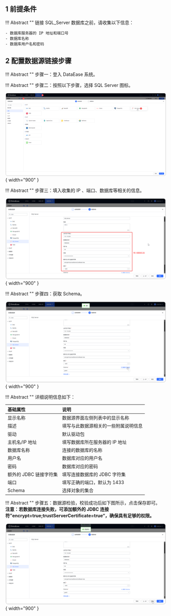 ## 1 前提条件

!!! Abstract ""
    链接 SQL_Server 数据库之前，请收集以下信息：

    - 数据库服务器的 IP 地址和端口号
    - 数据库名称
    - 数据库用户名和密码

## 2 配置数据源链接步骤

!!! Abstract ""
    步骤一：登入 DataEase 系统。

!!! Abstract ""
    步骤二：按照以下步骤，选择 SQL Server 图标。

![SQL Server](../../img/datasource_configuration/选择SQLServer.png){ width="900" }

!!! Abstract ""
    步骤三：填入收集的 IP 、端口、数据库等相关的信息。

![SQLServer链接信息](../../img/datasource_configuration/SQLServer链接信息.png){ width="900" }

!!! Abstract ""
    步骤四：获取 Schema。

![SQLServer获取Schema](../../img/datasource_configuration/SQLServer获取schema.png){ width="900" }

!!! Abstract ""
    详细说明信息如下：

| 基础属性             | 说明                 |
|:-----------------|:-------------------|
| 显示名称             | 数据源界面左侧列表中的显示名称    |   
| 描述               | 填写与此数据源相关的一些附属说明信息 |
| 驱动               | 默认驱动包              |
| 主机名/IP 地址        | 填写数据库所在服务器的 IP 地址  |
| 数据库名称            | 连接的数据库的名称          |
| 用户名              | 数据库对应的用户名          |
| 密码               | 数据库对应的密码           |
| 额外的 JDBC 链接字符集   | 填写连接数据库的 JDBC 字符集  |
| 端口               | 填写正确的端口，默认为 1433   |
| Schema         | 选择对象的集合           |

!!! Abstract ""
    步骤五：数据源检验，校验成功后如下图所示，点击保存即可。  
    **注意：若数据库连接失败，可添加额外的 JDBC 连接符”encrypt=true;trustServerCertificate=true“，确保具有足够的权限。**

![SQLServer校验成功](../../img/datasource_configuration/SQLServer校验成功.png){ width="900" }

